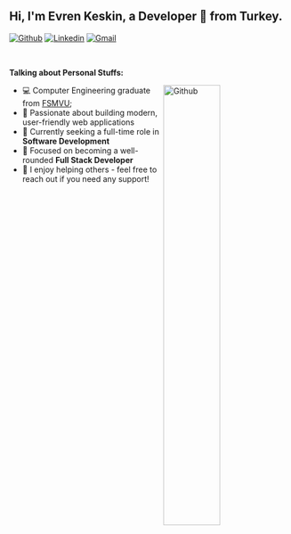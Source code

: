 
## Hi, I'm Evren Keskin, a Developer 🚀 from Turkey.

[![Github](https://img.shields.io/badge/-Github-000?style=flat&logo=Github&logoColor=white)](https://github.com/keskinEvren)
[![Linkedin](https://img.shields.io/badge/-LinkedIn-blue?style=flat&logo=Linkedin&logoColor=white)](https://www.linkedin.com/in/evren-keskin-099065127/)
[![Gmail](https://img.shields.io/badge/-Gmail-c14438?style=flat&logo=Gmail&logoColor=white)](mailto:evrenkeskin0998@gmail.com)

&nbsp;

  
**Talking about Personal Stuffs:**

<img width="45%" align="right" alt="Github" src="https://raw.githubusercontent.com/onimur/.github/master/.resources/git-header.svg" />

- 💻 Computer Engineering graduate from [FSMVU](https://www.fsm.edu.tr//);
- 🚀 Passionate about building modern, user-friendly web applications  
- 🎯 Currently seeking a full-time role in **Software Development**
- 🌱 Focused on becoming a well-rounded **Full Stack Developer**
- 🤝 I enjoy helping others - feel free to reach out if you need any support!
